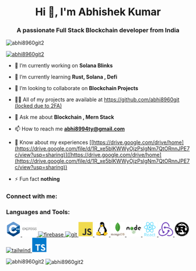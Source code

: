 <h1 align="center">Hi 👋, I'm Abhishek Kumar</h1>
<h3 align="center">A passionate Full Stack Blockchain developer from India</h3>

<p align="left"> <img src="https://komarev.com/ghpvc/?username=abhi8960git2&label=Profile%20views&color=0e75b6&style=flat" alt="abhi8960git2" /> </p>

<p align="left"> <a href="https://github.com/ryo-ma/github-profile-trophy"><img src="https://github-profile-trophy.vercel.app/?username=abhi8960git2" alt="abhi8960git2" /></a> </p>

- 🔭 I’m currently working on **Solana Blinks**

- 🌱 I’m currently learning **Rust, Solana , Defi**

- 👯 I’m looking to collaborate on **Blockchain Projects**

- 👨‍💻 All of my projects are available at [https://github.com/abhi8960git (locked due to 2FA)](https://github.com/abhi8960git (locked due to 2FA))

- 💬 Ask me about **Blockchain , Mern Stack**

- 📫 How to reach me **abhi8994ty@gmail.com**

- 📄 Know about my experiences [[https://drive.google.com/drive/home](https://drive.google.com/file/d/1R_xe5blKWWyOjzPslgNm7QtORnnJPE7c/view?usp=sharing)]([https://drive.google.com/drive/home](https://drive.google.com/file/d/1R_xe5blKWWyOjzPslgNm7QtORnnJPE7c/view?usp=sharing))

- ⚡ Fun fact **nothing**

<h3 align="left">Connect with me:</h3>
<p align="left">
</p>

<h3 align="left">Languages and Tools:</h3>
<p align="left"> <a href="https://www.w3schools.com/cpp/" target="_blank" rel="noreferrer"> <img src="https://raw.githubusercontent.com/devicons/devicon/master/icons/cplusplus/cplusplus-original.svg" alt="cplusplus" width="40" height="40"/> </a> <a href="https://expressjs.com" target="_blank" rel="noreferrer"> <img src="https://raw.githubusercontent.com/devicons/devicon/master/icons/express/express-original-wordmark.svg" alt="express" width="40" height="40"/> </a> <a href="https://firebase.google.com/" target="_blank" rel="noreferrer"> <img src="https://www.vectorlogo.zone/logos/firebase/firebase-icon.svg" alt="firebase" width="40" height="40"/> </a> <a href="https://git-scm.com/" target="_blank" rel="noreferrer"> <img src="https://www.vectorlogo.zone/logos/git-scm/git-scm-icon.svg" alt="git" width="40" height="40"/> </a> <a href="https://developer.mozilla.org/en-US/docs/Web/JavaScript" target="_blank" rel="noreferrer"> <img src="https://raw.githubusercontent.com/devicons/devicon/master/icons/javascript/javascript-original.svg" alt="javascript" width="40" height="40"/> </a> <a href="https://www.linux.org/" target="_blank" rel="noreferrer"> <img src="https://raw.githubusercontent.com/devicons/devicon/master/icons/linux/linux-original.svg" alt="linux" width="40" height="40"/> </a> <a href="https://www.mongodb.com/" target="_blank" rel="noreferrer"> <img src="https://raw.githubusercontent.com/devicons/devicon/master/icons/mongodb/mongodb-original-wordmark.svg" alt="mongodb" width="40" height="40"/> </a> <a href="https://nodejs.org" target="_blank" rel="noreferrer"> <img src="https://raw.githubusercontent.com/devicons/devicon/master/icons/nodejs/nodejs-original-wordmark.svg" alt="nodejs" width="40" height="40"/> </a> <a href="https://reactjs.org/" target="_blank" rel="noreferrer"> <img src="https://raw.githubusercontent.com/devicons/devicon/master/icons/react/react-original-wordmark.svg" alt="react" width="40" height="40"/> </a> <a href="https://redux.js.org" target="_blank" rel="noreferrer"> <img src="https://raw.githubusercontent.com/devicons/devicon/master/icons/redux/redux-original.svg" alt="redux" width="40" height="40"/> </a> <a href="https://www.rust-lang.org" target="_blank" rel="noreferrer"> <img src="https://raw.githubusercontent.com/devicons/devicon/master/icons/rust/rust-plain.svg" alt="rust" width="40" height="40"/> </a> <a href="https://tailwindcss.com/" target="_blank" rel="noreferrer"> <img src="https://www.vectorlogo.zone/logos/tailwindcss/tailwindcss-icon.svg" alt="tailwind" width="40" height="40"/> </a> <a href="https://www.typescriptlang.org/" target="_blank" rel="noreferrer"> <img src="https://raw.githubusercontent.com/devicons/devicon/master/icons/typescript/typescript-original.svg" alt="typescript" width="40" height="40"/> </a> </p>

<p><img align="left" src="https://github-readme-stats.vercel.app/api/top-langs?username=abhi8960git2&show_icons=true&locale=en&layout=compact" alt="abhi8960git2" /></p>

<p>&nbsp;<img align="center" src="https://github-readme-stats.vercel.app/api?username=abhi8960git2&show_icons=true&locale=en" alt="abhi8960git2" /></p>

